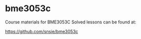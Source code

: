 # bme3053c
Course materials for BME3053C
Solved lessons can be found at:

https://github.com/snsie/bme3053c
